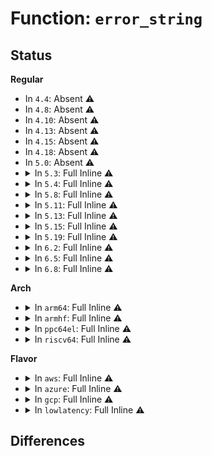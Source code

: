# Function: <code>error_string</code>

## Status
<b>Regular</b>
<ul>
<li>
In <code>4.4</code>: Absent ⚠️
</li>
<li>
In <code>4.8</code>: Absent ⚠️
</li>
<li>
In <code>4.10</code>: Absent ⚠️
</li>
<li>
In <code>4.13</code>: Absent ⚠️
</li>
<li>
In <code>4.15</code>: Absent ⚠️
</li>
<li>
In <code>4.18</code>: Absent ⚠️
</li>
<li>
In <code>5.0</code>: Absent ⚠️
</li>
<li>
<details>
<summary>In <code>5.3</code>: Full Inline ⚠️</summary>

**Collision:** Unique Static

**Inline:** Full

**Transformation:** False

**Instances:**

```
In lib/vsprintf.c (ffffffff81a8528b)
Location: lib/vsprintf.c:617
Inline: True
Inline callers:
  - lib/vsprintf.c:pointer
  - lib/vsprintf.c:flags_string
  - lib/vsprintf.c:time_and_date
  - lib/vsprintf.c:netdev_bits
  - lib/vsprintf.c:ip_addr_string
  - lib/vsprintf.c:ip_addr_string
  - lib/vsprintf.c:restricted_pointer
  - lib/vsprintf.c:ptr_to_id
  - lib/vsprintf.c:check_pointer
```
</details>
</li>
<li>
<details>
<summary>In <code>5.4</code>: Full Inline ⚠️</summary>

**Collision:** Unique Static

**Inline:** Full

**Transformation:** False

**Instances:**

```
In lib/vsprintf.c (ffffffff81abc4fb)
Location: lib/vsprintf.c:617
Inline: True
Inline callers:
  - lib/vsprintf.c:pointer
  - lib/vsprintf.c:flags_string
  - lib/vsprintf.c:time_and_date
  - lib/vsprintf.c:netdev_bits
  - lib/vsprintf.c:ip_addr_string
  - lib/vsprintf.c:ip_addr_string
  - lib/vsprintf.c:restricted_pointer
  - lib/vsprintf.c:ptr_to_id
  - lib/vsprintf.c:check_pointer
```
</details>
</li>
<li>
<details>
<summary>In <code>5.8</code>: Full Inline ⚠️</summary>

**Collision:** Unique Static

**Inline:** Full

**Transformation:** False

**Instances:**

```
In lib/vsprintf.c (ffffffff815f84dc)
Location: lib/vsprintf.c:639
Inline: True
Inline callers:
  - lib/vsprintf.c:pointer
  - lib/vsprintf.c:fwnode_string
  - lib/vsprintf.c:flags_string
  - lib/vsprintf.c:flags_string
  - lib/vsprintf.c:time_and_date
  - lib/vsprintf.c:rtc_str
  - lib/vsprintf.c:address_val
  - lib/vsprintf.c:netdev_bits
  - lib/vsprintf.c:netdev_bits
  - lib/vsprintf.c:uuid_string
  - lib/vsprintf.c:ip_addr_string
  - lib/vsprintf.c:ip_addr_string
  - lib/vsprintf.c:ip_addr_string
  - lib/vsprintf.c:mac_address_string
  - lib/vsprintf.c:file_dentry_name
  - lib/vsprintf.c:dentry_name
  - lib/vsprintf.c:restricted_pointer
  - lib/vsprintf.c:ptr_to_id
  - lib/vsprintf.c:string
```
</details>
</li>
<li>
<details>
<summary>In <code>5.11</code>: Full Inline ⚠️</summary>

**Collision:** Unique Static

**Inline:** Full

**Transformation:** False

**Instances:**

```
In lib/vsprintf.c (ffffffff8161cb9c)
Location: lib/vsprintf.c:642
Inline: True
Inline callers:
  - lib/vsprintf.c:pointer
  - lib/vsprintf.c:fwnode_string
  - lib/vsprintf.c:flags_string
  - lib/vsprintf.c:flags_string
  - lib/vsprintf.c:time_and_date
  - lib/vsprintf.c:rtc_str
  - lib/vsprintf.c:address_val
  - lib/vsprintf.c:netdev_bits
  - lib/vsprintf.c:netdev_bits
  - lib/vsprintf.c:uuid_string
  - lib/vsprintf.c:ip_addr_string
  - lib/vsprintf.c:ip_addr_string
  - lib/vsprintf.c:ip_addr_string
  - lib/vsprintf.c:mac_address_string
  - lib/vsprintf.c:file_dentry_name
  - lib/vsprintf.c:dentry_name
  - lib/vsprintf.c:restricted_pointer
  - lib/vsprintf.c:ptr_to_id
  - lib/vsprintf.c:string
```
</details>
</li>
<li>
<details>
<summary>In <code>5.13</code>: Full Inline ⚠️</summary>

**Collision:** Unique Static

**Inline:** Full

**Transformation:** False

**Instances:**

```
In lib/vsprintf.c (ffffffff816004ad)
Location: lib/vsprintf.c:668
Inline: True
Inline callers:
  - lib/vsprintf.c:pointer
  - lib/vsprintf.c:fwnode_string
  - lib/vsprintf.c:flags_string
  - lib/vsprintf.c:time_and_date
  - lib/vsprintf.c:rtc_str
  - lib/vsprintf.c:address_val
  - lib/vsprintf.c:fourcc_string
  - lib/vsprintf.c:netdev_bits
  - lib/vsprintf.c:netdev_bits
  - lib/vsprintf.c:uuid_string
  - lib/vsprintf.c:ip_addr_string
  - lib/vsprintf.c:ip_addr_string
  - lib/vsprintf.c:mac_address_string
  - lib/vsprintf.c:file_dentry_name
  - lib/vsprintf.c:dentry_name
  - lib/vsprintf.c:restricted_pointer
  - lib/vsprintf.c:ptr_to_id
  - lib/vsprintf.c:string
```
</details>
</li>
<li>
<details>
<summary>In <code>5.15</code>: Full Inline ⚠️</summary>

**Collision:** Unique Static

**Inline:** Full

**Transformation:** False

**Instances:**

```
In lib/vsprintf.c (ffffffff8166e40a)
Location: lib/vsprintf.c:669
Inline: True
Inline callers:
  - lib/vsprintf.c:pointer
  - lib/vsprintf.c:fwnode_string
  - lib/vsprintf.c:flags_string
  - lib/vsprintf.c:time_and_date
  - lib/vsprintf.c:rtc_str
  - lib/vsprintf.c:address_val
  - lib/vsprintf.c:fourcc_string
  - lib/vsprintf.c:netdev_bits
  - lib/vsprintf.c:netdev_bits
  - lib/vsprintf.c:uuid_string
  - lib/vsprintf.c:ip_addr_string
  - lib/vsprintf.c:ip_addr_string
  - lib/vsprintf.c:mac_address_string
  - lib/vsprintf.c:file_dentry_name
  - lib/vsprintf.c:dentry_name
  - lib/vsprintf.c:restricted_pointer
  - lib/vsprintf.c:ptr_to_id
  - lib/vsprintf.c:string
```
</details>
</li>
<li>
<details>
<summary>In <code>5.19</code>: Full Inline ⚠️</summary>

**Collision:** Unique Static

**Inline:** Full

**Transformation:** False

**Instances:**

```
In lib/vsprintf.c (ffffffff8178879c)
Location: lib/vsprintf.c:674
Inline: True
Inline callers:
  - lib/vsprintf.c:pointer
  - lib/vsprintf.c:fwnode_string
  - lib/vsprintf.c:flags_string
  - lib/vsprintf.c:time_and_date
  - lib/vsprintf.c:rtc_str
  - lib/vsprintf.c:address_val
  - lib/vsprintf.c:fourcc_string
  - lib/vsprintf.c:netdev_bits
  - lib/vsprintf.c:netdev_bits
  - lib/vsprintf.c:uuid_string
  - lib/vsprintf.c:ip_addr_string
  - lib/vsprintf.c:ip_addr_string
  - lib/vsprintf.c:mac_address_string
  - lib/vsprintf.c:file_dentry_name
  - lib/vsprintf.c:dentry_name
  - lib/vsprintf.c:restricted_pointer
  - lib/vsprintf.c:default_pointer
  - lib/vsprintf.c:string
```
</details>
</li>
<li>
<details>
<summary>In <code>6.2</code>: Full Inline ⚠️</summary>

**Collision:** Unique Static

**Inline:** Full

**Transformation:** False

**Instances:**

```
In lib/vsprintf.c (ffffffff82045a0c)
Location: lib/vsprintf.c:675
Inline: True
Inline callers:
  - lib/vsprintf.c:pointer
  - lib/vsprintf.c:fwnode_string
  - lib/vsprintf.c:flags_string
  - lib/vsprintf.c:time_and_date
  - lib/vsprintf.c:rtc_str
  - lib/vsprintf.c:address_val
  - lib/vsprintf.c:fourcc_string
  - lib/vsprintf.c:netdev_bits
  - lib/vsprintf.c:netdev_bits
  - lib/vsprintf.c:uuid_string
  - lib/vsprintf.c:ip_addr_string
  - lib/vsprintf.c:ip_addr_string
  - lib/vsprintf.c:mac_address_string
  - lib/vsprintf.c:file_dentry_name
  - lib/vsprintf.c:dentry_name
  - lib/vsprintf.c:restricted_pointer
  - lib/vsprintf.c:default_pointer
  - lib/vsprintf.c:string
```
</details>
</li>
<li>
<details>
<summary>In <code>6.5</code>: Full Inline ⚠️</summary>

**Collision:** Unique Static

**Inline:** Full

**Transformation:** False

**Instances:**

```
In lib/vsprintf.c (ffffffff820c4070)
Location: lib/vsprintf.c:675
Inline: True
Inline callers:
  - lib/vsprintf.c:pointer
  - lib/vsprintf.c:fwnode_string
  - lib/vsprintf.c:flags_string
  - lib/vsprintf.c:time_and_date
  - lib/vsprintf.c:rtc_str
  - lib/vsprintf.c:address_val
  - lib/vsprintf.c:fourcc_string
  - lib/vsprintf.c:netdev_bits
  - lib/vsprintf.c:netdev_bits
  - lib/vsprintf.c:uuid_string
  - lib/vsprintf.c:ip_addr_string
  - lib/vsprintf.c:ip_addr_string
  - lib/vsprintf.c:mac_address_string
  - lib/vsprintf.c:file_dentry_name
  - lib/vsprintf.c:dentry_name
  - lib/vsprintf.c:restricted_pointer
  - lib/vsprintf.c:default_pointer
  - lib/vsprintf.c:string
```
</details>
</li>
<li>
<details>
<summary>In <code>6.8</code>: Full Inline ⚠️</summary>

**Collision:** Unique Static

**Inline:** Full

**Transformation:** False

**Instances:**

```
In lib/vsprintf.c (ffffffff8219e9f0)
Location: lib/vsprintf.c:677
Inline: True
Inline callers:
  - lib/vsprintf.c:pointer
  - lib/vsprintf.c:fwnode_string
  - lib/vsprintf.c:flags_string
  - lib/vsprintf.c:time_and_date
  - lib/vsprintf.c:rtc_str
  - lib/vsprintf.c:address_val
  - lib/vsprintf.c:fourcc_string
  - lib/vsprintf.c:netdev_bits
  - lib/vsprintf.c:netdev_bits
  - lib/vsprintf.c:uuid_string
  - lib/vsprintf.c:ip_addr_string
  - lib/vsprintf.c:ip_addr_string
  - lib/vsprintf.c:mac_address_string
  - lib/vsprintf.c:file_dentry_name
  - lib/vsprintf.c:dentry_name
  - lib/vsprintf.c:restricted_pointer
  - lib/vsprintf.c:default_pointer
  - lib/vsprintf.c:string
```
</details>
</li>
</ul>
<b>Arch</b>
<ul>
<li>
<details>
<summary>In <code>arm64</code>: Full Inline ⚠️</summary>

**Collision:** Unique Static

**Inline:** Full

**Transformation:** False

**Instances:**

```
In lib/vsprintf.c (ffff800010d96950)
Location: lib/vsprintf.c:617
Inline: True
Inline callers:
  - lib/vsprintf.c:pointer
  - lib/vsprintf.c:flags_string
  - lib/vsprintf.c:time_and_date
  - lib/vsprintf.c:netdev_bits
  - lib/vsprintf.c:ip_addr_string
  - lib/vsprintf.c:ip_addr_string
  - lib/vsprintf.c:restricted_pointer
  - lib/vsprintf.c:ptr_to_id
  - lib/vsprintf.c:check_pointer
```
</details>
</li>
<li>
<details>
<summary>In <code>armhf</code>: Full Inline ⚠️</summary>

**Collision:** Unique Static

**Inline:** Full

**Transformation:** False

**Instances:**

```
In lib/vsprintf.c (c0e941f8)
Location: lib/vsprintf.c:617
Inline: True
Inline callers:
  - lib/vsprintf.c:pointer
  - lib/vsprintf.c:flags_string
  - lib/vsprintf.c:time_and_date
  - lib/vsprintf.c:netdev_bits
  - lib/vsprintf.c:ip_addr_string
  - lib/vsprintf.c:ip_addr_string
  - lib/vsprintf.c:restricted_pointer
  - lib/vsprintf.c:ptr_to_id
  - lib/vsprintf.c:check_pointer
```
</details>
</li>
<li>
<details>
<summary>In <code>ppc64el</code>: Full Inline ⚠️</summary>

**Collision:** Unique Static

**Inline:** Full

**Transformation:** False

**Instances:**

```
In lib/vsprintf.c (c000000000edcd7c)
Location: lib/vsprintf.c:617
Inline: True
Inline callers:
  - lib/vsprintf.c:pointer
  - lib/vsprintf.c:flags_string
  - lib/vsprintf.c:time_and_date
  - lib/vsprintf.c:netdev_bits
  - lib/vsprintf.c:ip_addr_string
  - lib/vsprintf.c:ip_addr_string
  - lib/vsprintf.c:restricted_pointer
  - lib/vsprintf.c:ptr_to_id
  - lib/vsprintf.c:check_pointer
```
</details>
</li>
<li>
<details>
<summary>In <code>riscv64</code>: Full Inline ⚠️</summary>

**Collision:** Unique Static

**Inline:** Full

**Transformation:** False

**Instances:**

```
In lib/vsprintf.c (ffffffe0008c0af4)
Location: lib/vsprintf.c:617
Inline: True
Inline callers:
  - lib/vsprintf.c:pointer
  - lib/vsprintf.c:flags_string
  - lib/vsprintf.c:time_and_date
  - lib/vsprintf.c:netdev_bits
  - lib/vsprintf.c:ip_addr_string
  - lib/vsprintf.c:ip_addr_string
  - lib/vsprintf.c:restricted_pointer
  - lib/vsprintf.c:ptr_to_id
  - lib/vsprintf.c:check_pointer
```
</details>
</li>
</ul>
<b>Flavor</b>
<ul>
<li>
<details>
<summary>In <code>aws</code>: Full Inline ⚠️</summary>

**Collision:** Unique Static

**Inline:** Full

**Transformation:** False

**Instances:**

```
In lib/vsprintf.c (ffffffff81a5b34b)
Location: lib/vsprintf.c:617
Inline: True
Inline callers:
  - lib/vsprintf.c:pointer
  - lib/vsprintf.c:flags_string
  - lib/vsprintf.c:time_and_date
  - lib/vsprintf.c:netdev_bits
  - lib/vsprintf.c:ip_addr_string
  - lib/vsprintf.c:ip_addr_string
  - lib/vsprintf.c:restricted_pointer
  - lib/vsprintf.c:ptr_to_id
  - lib/vsprintf.c:check_pointer
```
</details>
</li>
<li>
<details>
<summary>In <code>azure</code>: Full Inline ⚠️</summary>

**Collision:** Unique Static

**Inline:** Full

**Transformation:** False

**Instances:**

```
In lib/vsprintf.c (ffffffff81a1842b)
Location: lib/vsprintf.c:617
Inline: True
Inline callers:
  - lib/vsprintf.c:pointer
  - lib/vsprintf.c:flags_string
  - lib/vsprintf.c:time_and_date
  - lib/vsprintf.c:netdev_bits
  - lib/vsprintf.c:ip_addr_string
  - lib/vsprintf.c:ip_addr_string
  - lib/vsprintf.c:restricted_pointer
  - lib/vsprintf.c:ptr_to_id
  - lib/vsprintf.c:check_pointer
```
</details>
</li>
<li>
<details>
<summary>In <code>gcp</code>: Full Inline ⚠️</summary>

**Collision:** Unique Static

**Inline:** Full

**Transformation:** False

**Instances:**

```
In lib/vsprintf.c (ffffffff81ac773b)
Location: lib/vsprintf.c:617
Inline: True
Inline callers:
  - lib/vsprintf.c:pointer
  - lib/vsprintf.c:flags_string
  - lib/vsprintf.c:time_and_date
  - lib/vsprintf.c:netdev_bits
  - lib/vsprintf.c:ip_addr_string
  - lib/vsprintf.c:ip_addr_string
  - lib/vsprintf.c:restricted_pointer
  - lib/vsprintf.c:ptr_to_id
  - lib/vsprintf.c:check_pointer
```
</details>
</li>
<li>
<details>
<summary>In <code>lowlatency</code>: Full Inline ⚠️</summary>

**Collision:** Unique Static

**Inline:** Full

**Transformation:** False

**Instances:**

```
In lib/vsprintf.c (ffffffff81ad3c1b)
Location: lib/vsprintf.c:617
Inline: True
Inline callers:
  - lib/vsprintf.c:pointer
  - lib/vsprintf.c:flags_string
  - lib/vsprintf.c:time_and_date
  - lib/vsprintf.c:netdev_bits
  - lib/vsprintf.c:ip_addr_string
  - lib/vsprintf.c:ip_addr_string
  - lib/vsprintf.c:restricted_pointer
  - lib/vsprintf.c:ptr_to_id
  - lib/vsprintf.c:check_pointer
```
</details>
</li>
</ul>

## Differences
